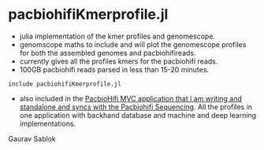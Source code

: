 # pacbiohifiKmerprofile.jl

- julia implementation of the kmer profiles and genomescope.
- genomscope maths to include and will plot the genomescope profiles for both the assembled genomes and pacbiohifireads.
- currently gives all the profiles kmers for the pacbiohifi reads.
- 100GB pacbiohifi reads parsed in less than 15-20 minutes.

```
include pacbiohifiKmerprofile.jl
```
- also included in the [PacbioHifi MVC application that i am writing and standalone and syncs with the Pacbiohifi Sequencing](https://github.com/gauravcodepro/julia-pacbiohifi-mvc-app). All the profiles in one application with backhand database and machine and deep learning implementations.

Gaurav Sablok
